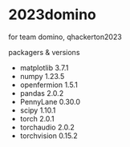 # 2023domino
for team domino, qhackerton2023

packagers & versions
- matplotlib 3.7.1
- numpy 1.23.5
- openfermion 1.5.1
- pandas 2.0.2
- PennyLane 0.30.0
- scipy 1.10.1
- torch 2.0.1
- torchaudio 2.0.2
- torchvision 0.15.2